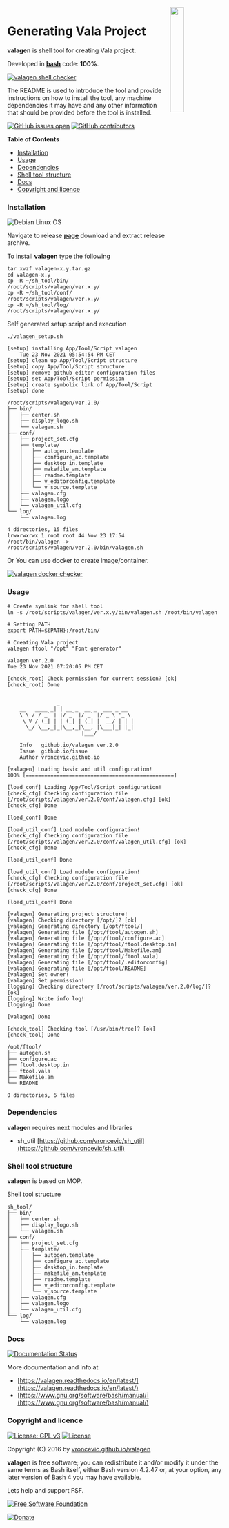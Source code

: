 <img align="right" src="https://raw.githubusercontent.com/vroncevic/valagen/dev/docs/valagen_logo.png" width="25%">

# Generating Vala Project

**valagen** is shell tool for creating Vala project.

Developed in **[bash](https://en.wikipedia.org/wiki/Bash_(Unix_shell))** code: **100%**.

[![valagen shell checker](https://github.com/vroncevic/valagen/workflows/valagen%20shell%20checker/badge.svg)](https://github.com/vroncevic/valagen/actions?query=workflow%3A%22valagen+shell+checker%22)

The README is used to introduce the tool and provide instructions on
how to install the tool, any machine dependencies it may have and any
other information that should be provided before the tool is installed.

[![GitHub issues open](https://img.shields.io/github/issues/vroncevic/valagen.svg)](https://github.com/vroncevic/valagen/issues) [![GitHub contributors](https://img.shields.io/github/contributors/vroncevic/valagen.svg)](https://github.com/vroncevic/valagen/graphs/contributors)

<!-- START doctoc generated TOC please keep comment here to allow auto update -->
<!-- DON'T EDIT THIS SECTION, INSTEAD RE-RUN doctoc TO UPDATE -->
**Table of Contents**

- [Installation](#installation)
- [Usage](#usage)
- [Dependencies](#dependencies)
- [Shell tool structure](#shell-tool-structure)
- [Docs](#docs)
- [Copyright and licence](#copyright-and-licence)

<!-- END doctoc generated TOC please keep comment here to allow auto update -->

### Installation

![Debian Linux OS](https://raw.githubusercontent.com/vroncevic/valagen/dev/docs/debtux.png)

Navigate to release **[page](https://github.com/vroncevic/valagen/releases)** download and extract release archive.

To install **valagen** type the following

```
tar xvzf valagen-x.y.tar.gz
cd valagen-x.y
cp -R ~/sh_tool/bin/   /root/scripts/valagen/ver.x.y/
cp -R ~/sh_tool/conf/  /root/scripts/valagen/ver.x.y/
cp -R ~/sh_tool/log/   /root/scripts/valagen/ver.x.y/
```

Self generated setup script and execution
```
./valagen_setup.sh

[setup] installing App/Tool/Script valagen
	Tue 23 Nov 2021 05:54:54 PM CET
[setup] clean up App/Tool/Script structure
[setup] copy App/Tool/Script structure
[setup] remove github editor configuration files
[setup] set App/Tool/Script permission
[setup] create symbolic link of App/Tool/Script
[setup] done

/root/scripts/valagen/ver.2.0/
├── bin/
│   ├── center.sh
│   ├── display_logo.sh
│   └── valagen.sh
├── conf/
│   ├── project_set.cfg
│   ├── template/
│   │   ├── autogen.template
│   │   ├── configure_ac.template
│   │   ├── desktop_in.template
│   │   ├── makefile_am.template
│   │   ├── readme.template
│   │   ├── v_editorconfig.template
│   │   └── v_source.template
│   ├── valagen.cfg
│   ├── valagen.logo
│   └── valagen_util.cfg
└── log/
    └── valagen.log

4 directories, 15 files
lrwxrwxrwx 1 root root 44 Nov 23 17:54 /root/bin/valagen -> /root/scripts/valagen/ver.2.0/bin/valagen.sh
```

Or You can use docker to create image/container.

[![valagen docker checker](https://github.com/vroncevic/valagen/workflows/valagen%20docker%20checker/badge.svg)](https://github.com/vroncevic/valagen/actions?query=workflow%3A%22valagen+docker+checker%22)

### Usage

```
# Create symlink for shell tool
ln -s /root/scripts/valagen/ver.x.y/bin/valagen.sh /root/bin/valagen

# Setting PATH
export PATH=${PATH}:/root/bin/

# Creating Vala project
valagen ftool "/opt" "Font generator"
                                                                                                                                                                 
valagen ver.2.0
Tue 23 Nov 2021 07:20:05 PM CET

[check_root] Check permission for current session? [ok]
[check_root] Done

	                                     
	            _                        
	__   ____ _| | __ _  __ _  ___ _ __  
	\ \ / / _` | |/ _` |/ _` |/ _ \ '_ \ 
	 \ V / (_| | | (_| | (_| |  __/ | | |
	  \_/ \__,_|_|\__,_|\__, |\___|_| |_|
	                    |___/            
	                                     
	Info   github.io/valagen ver.2.0
	Issue  github.io/issue
	Author vroncevic.github.io

[valagen] Loading basic and util configuration!
100% [================================================]

[load_conf] Loading App/Tool/Script configuration!
[check_cfg] Checking configuration file [/root/scripts/valagen/ver.2.0/conf/valagen.cfg] [ok]
[check_cfg] Done

[load_conf] Done

[load_util_conf] Load module configuration!
[check_cfg] Checking configuration file [/root/scripts/valagen/ver.2.0/conf/valagen_util.cfg] [ok]
[check_cfg] Done

[load_util_conf] Done

[load_util_conf] Load module configuration!
[check_cfg] Checking configuration file [/root/scripts/valagen/ver.2.0/conf/project_set.cfg] [ok]
[check_cfg] Done

[load_util_conf] Done

[valagen] Generating project structure!
[valagen] Checking directory [/opt/]? [ok]
[valagen] Generating directory [/opt/ftool/]
[valagen] Generating file [/opt/ftool/autogen.sh]
[valagen] Generating file [/opt/ftool/configure.ac]
[valagen] Generating file [/opt/ftool/ftool.desktop.in]
[valagen] Generating file [/opt/ftool/Makefile.am]
[valagen] Generating file [/opt/ftool/ftool.vala]
[valagen] Generating file [/opt/ftool/.editorconfig]
[valagen] Generating file [/opt/ftool/README]
[valagen] Set owner!
[valagen] Set permission!
[logging] Checking directory [/root/scripts/valagen/ver.2.0/log/]? [ok]
[logging] Write info log!
[logging] Done

[valagen] Done

[check_tool] Checking tool [/usr/bin/tree]? [ok]
[check_tool] Done

/opt/ftool/
├── autogen.sh
├── configure.ac
├── ftool.desktop.in
├── ftool.vala
├── Makefile.am
└── README

0 directories, 6 files
```

### Dependencies

**valagen** requires next modules and libraries
* sh_util [https://github.com/vroncevic/sh_util](https://github.com/vroncevic/sh_util)

### Shell tool structure

**valagen** is based on MOP.

Shell tool structure
```
sh_tool/
├── bin/
│   ├── center.sh
│   ├── display_logo.sh
│   └── valagen.sh
├── conf/
│   ├── project_set.cfg
│   ├── template/
│   │   ├── autogen.template
│   │   ├── configure_ac.template
│   │   ├── desktop_in.template
│   │   ├── makefile_am.template
│   │   ├── readme.template
│   │   ├── v_editorconfig.template
│   │   └── v_source.template
│   ├── valagen.cfg
│   ├── valagen.logo
│   └── valagen_util.cfg
└── log/
    └── valagen.log
```

### Docs

[![Documentation Status](https://readthedocs.org/projects/valagen/badge/?version=latest)](https://valagen.readthedocs.io/projects/valagen/en/latest/?badge=latest)

More documentation and info at
* [https://valagen.readthedocs.io/en/latest/](https://valagen.readthedocs.io/en/latest/)
* [https://www.gnu.org/software/bash/manual/](https://www.gnu.org/software/bash/manual/)

### Copyright and licence

[![License: GPL v3](https://img.shields.io/badge/License-GPLv3-blue.svg)](https://www.gnu.org/licenses/gpl-3.0) [![License](https://img.shields.io/badge/License-Apache%202.0-blue.svg)](https://opensource.org/licenses/Apache-2.0)

Copyright (C) 2016 by [vroncevic.github.io/valagen](https://vroncevic.github.io/valagen)

**valagen** is free software; you can redistribute it and/or modify
it under the same terms as Bash itself, either Bash version 4.2.47 or,
at your option, any later version of Bash 4 you may have available.

Lets help and support FSF.

[![Free Software Foundation](https://raw.githubusercontent.com/vroncevic/valagen/dev/docs/fsf-logo_1.png)](https://my.fsf.org/)

[![Donate](https://www.paypalobjects.com/en_US/i/btn/btn_donateCC_LG.gif)](https://my.fsf.org/donate/)
